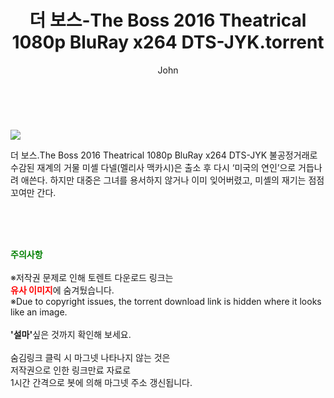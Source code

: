 ﻿---
layout: post
title:  "    더 보스-The Boss 2016 Theatrical 1080p BluRay x264 DTS-JYK.torrent"
author: John
categories: [ 영화 ]
tags: [  ]
image: https://torrentrj55.com/uploadfile/full/956059828c5ac2db0d6ed0596e056c2665401e5b.jpg 
description: "    더 보스-The Boss 2016 Theatrical 1080p BluRay x264 DTS-JYK torrent 정보 공유"
toc: true
toc_sticky: true
---

<br>
<p><img src="https://torrentrj55.com/uploadfile/full/956059828c5ac2db0d6ed0596e056c2665401e5b.jpg"/></p>
 더 보스.The Boss 2016 Theatrical 1080p BluRay x264 DTS-JYK 불공정거래로 수감된 재계의 거물 미셸 다넬(멜리사 맥카시)은 출소 후 다시 ‘미국의 연인’으로 거듭나려 애쓴다. 하지만 대중은 그녀를 용서하지 않거나 이미 잊어버렸고, 미셸의 재기는 점점 꼬여만 간다. 
    
<br><br><br>
<p data-ke-size="size16"><b><span style="color: green;">주의사항</span></b><br /><br />※저작권 문제로 인해 토렌트 다운로드 링크는<br /><b><span style="color: red;">유사 이미지</span></b>에 숨겨뒀습니다.<br />※Due to copyright issues, the torrent download link is hidden where it looks like an image.<br /><br /><b>'설마'</b>싶은 것까지 확인해 보세요.<br /><br />숨김링크 클릭 시 마그넷 나타나지 않는 것은<br />저작권으로 인한 링크만료 자료로<br />1시간 간격으로 봇에 의해 마그넷 주소 갱신됩니다.</p>
